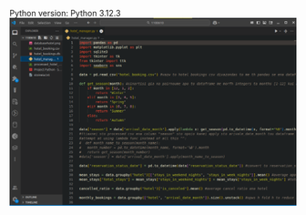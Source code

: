 Python version: Python 3.12.3
![image alt](https://github.com/kostasloukanaris/Python-Project-Hotel-Bookings-Management/blob/main/Photos/Screenshot%20from%202025-10-04%2021-03-50.png?raw=true)
